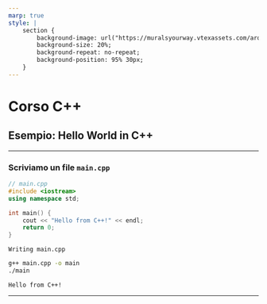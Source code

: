 ```yaml
---
marp: true
style: |
    section {
        background-image: url("https://muralsyourway.vtexassets.com/arquivos/ids/236366/Black-Marble-Texture-Wallpaper-Mural.jpg?v=638164405494500000");
        background-size: 20%;
        background-repeat: no-repeat;
        background-position: 95% 30px;
    }
---
```

# Corso C++

## Esempio: Hello World in C++

---

### Scriviamo un file `main.cpp`

```cpp
// main.cpp
#include <iostream>
using namespace std;

int main() {
    cout << "Hello from C++!" << endl;
    return 0;
}
```

    Writing main.cpp

```bash
g++ main.cpp -o main
./main
```

    Hello from C++!

---
